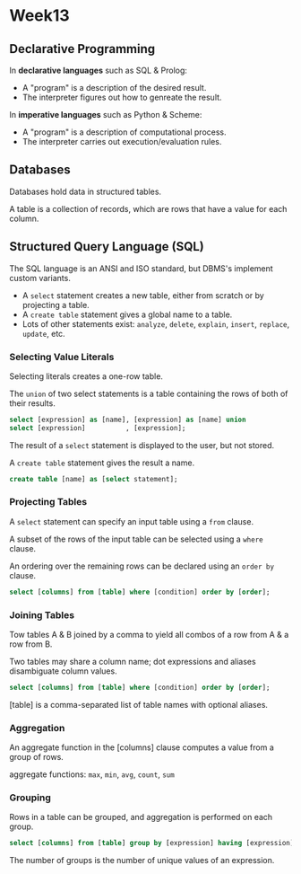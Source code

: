 # Week13

## Declarative Programming

In **declarative languages** such as SQL & Prolog:

- A "program" is a description of the desired result.
- The interpreter figures out how to genreate the result.

In **imperative languages** such as Python & Scheme:

- A "program" is a description of computational process.
- The interpreter carries out execution/evaluation rules.

## Databases

Databases hold data in structured tables.

A table is a collection of records, which are rows that have a value for each column.

## Structured Query Language (SQL)

The SQL language is an ANSI and ISO standard, but DBMS's implement custom variants.

- A `select` statement creates a new table, either from scratch or by projecting a table.
- A `create table` statement gives a global name to a table.
- Lots of other statements exist: `analyze`, `delete`, `explain`, `insert`, `replace`, `update`, etc.

### Selecting Value Literals

Selecting literals creates a one-row table.

The `union` of two select statements is a table containing the rows of both of their results.

```sql
select [expression] as [name], [expression] as [name] union
select [expression]          , [expression];
```

The result of a `select` statement is displayed to the user, but not stored.

A `create table` statement gives the result a name.

```sql
create table [name] as [select statement];
```

### Projecting Tables

A `select` statement can specify an input table using a `from` clause.

A subset of the rows of the input table can be selected using a `where` clause.

An ordering over the remaining rows can be declared using an `order by` clause.

```sql
select [columns] from [table] where [condition] order by [order];
```

### Joining Tables

Tow tables A & B joined by a comma to yield all combos of a row from A & a row from B.

Two tables may share a column name; dot expressions and aliases disambiguate column values.

```sql
select [columns] from [table] where [condition] order by [order];
```

[table] is a comma-separated list of table names with optional aliases.

### Aggregation

An aggregate function in the [columns] clause computes a value from a group of rows.

aggregate functions: `max`, `min`, `avg`, `count`, `sum`

### Grouping

Rows in a table can be grouped, and aggregation is performed on each group.

```sql
select [columns] from [table] group by [expression] having [expression];
```

The number of groups is the number of unique values of an expression.
